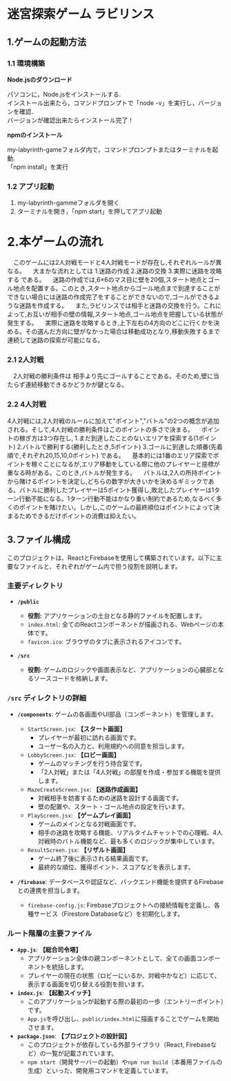 # 迷宮探索ゲーム ラビリンス



## 1.ゲームの起動方法
### 1.1 環境構築
**Node.jsのダウンロード**  

パソコンに，Node.jsをインストールする.  
インストール出来たら，コマンドプロンプトで「node -v」を実行し，バージョンを確認．  
バージョンが確認出来たらインストール完了！  

**npmのインストール** 

my-labyrinth-gameフォルダ内で，コマンドプロンプトまたはターミナルを起動.  
「npm install」を実行  

### 1.2 アプリ起動
1. my-labyrinth-gammeフォルダを開く
2. ターミナルを開き，「npm start」を押してアプリ起動


# 2.本ゲームの流れ

　このゲームには2人対戦モードと4人対戦モードが存在し,それぞれルールが異なる。
　大まかな流れとしては
  1.迷路の作成
  2.迷路の交換
  3.実際に迷路を攻略する
である。
　迷路の作成では,6×6のマス目に壁を20個,スタート地点とゴール地点を配置する。このとき,スタート地点からゴール地点まで到達することができない場合には迷路の作成完了をすることができないので,ゴールができるような迷路を作成する。
　また,ラビリンスでは相手と迷路の交換を行う。これによって,お互いが相手の壁の情報,スタート地点,ゴール地点を把握している状態が発生する。
　実際に迷路を攻略するとき,上下左右の4方向のどこに行くかを決める。その選んだ方向に壁がなかった場合は移動成功となり,移動失敗するまで連続して迷路の探索が可能になる。

### 2.1 2人対戦

　2人対戦の勝利条件は 相手より先にゴールすることである。そのため,壁に当たらず連続移動できるかどうかが鍵となる。

### 2.2 4人対戦

  4人対戦には,2人対戦のルールに加えて"ポイント","バトル"の2つの概念が追加される。そして,4人対戦の勝利条件はこのポイントの多さで決まる。
　ポイントの稼ぎ方は3つ存在し,
  1.まだ到達したことのないエリアを探索する(1ポイント)
  2.バトルで勝利する(勝利したとき,5ポイント)
  3.ゴールに到達した順番(先着順で,それぞれ20,15,10,0ポイント)
である。
　基本的には1番のエリア探索でポイントを稼ぐことになるが,エリア移動をしている際に他のプレイヤーと座標が重なる時がある。このとき,バトルが発生する。
　バトルは,2人の所持ポイントから賭けるポイントを決定し,どちらの数字が大きいかを決めるギミックである。バトルに勝利したプレイヤーは5ポイント獲得し,敗北したプレイヤーは1ターン行動不能になる。1ターン行動不能はかなり重い制約であるため,なるべく多くのポイントを賭けたい。しかし,このゲームの最終順位はポイントによって決まるためできるだけポイントの消費は抑えたい。

## 3.ファイル構成
このプロジェクトは、ReactとFirebaseを使用して構築されています。以下に主要なファイルと、それぞれがゲーム内で担う役割を説明します。

### 主要ディレクトリ

-   **`/public`**
    -   **役割:** アプリケーションの土台となる静的ファイルを配置します。
    -   `index.html`: 全てのReactコンポーネントが描画される、Webページの本体です。
    -   `favicon.ico`: ブラウザのタブに表示されるアイコンです。

-   **`/src`**
    -   **役割:** ゲームのロジックや画面表示など、アプリケーションの心臓部となるソースコードを格納します。

### `/src` ディレクトリの詳細

-   **`/components`**: ゲームの各画面やUI部品（コンポーネント）を管理します。
    -   `StartScreen.jsx`: **【スタート画面】**
        -   プレイヤーが最初に訪れる画面です。
        -   ユーザー名の入力と、利用規約への同意を担当します。
    -   `LobbyScreen.jsx`: **【ロビー画面】**
        -   ゲームのマッチングを行う待合室です。
        -   「2人対戦」または「4人対戦」の部屋を作成・参加する機能を提供します。
    -   `MazeCreateScreen.jsx`: **【迷路作成画面】**
        -   対戦相手を妨害するための迷路を設計する画面です。
        -   壁の配置や、スタート・ゴール地点の設定を行います。
    -   `PlayScreen.jsx`: **【ゲームプレイ画面】**
        -   ゲームのメインとなる対戦画面です。
        -   相手の迷路を攻略する機能、リアルタイムチャットでの心理戦、4人対戦時のバトル機能など、最も多くのロジックが集中しています。
    -   `ResultScreen.jsx`: **【リザルト画面】**
        -   ゲーム終了後に表示される結果画面です。
        -   最終的な順位、獲得ポイント、スコアなどを表示します。

-   **`/firebase`**: データベースや認証など、バックエンド機能を提供するFirebaseとの連携を担当します。
    -   `firebase-config.js`: Firebaseプロジェクトへの接続情報を定義し、各種サービス（Firestore Databaseなど）を初期化します。

### ルート階層の主要ファイル

-   **`App.js`**: **【総合司令塔】**
    -   アプリケーション全体の親コンポーネントとして、全ての画面コンポーネントを統括します。
    -   プレイヤーの現在の状態（ロビーにいるか、対戦中かなど）に応じて、表示する画面を切り替える役割を担います。
-   **`index.js`**: **【起動スイッチ】**
    -   このアプリケーションが起動する際の最初の一歩（エントリーポイント）です。
    -   `App.js`を呼び出し、`public/index.html`に描画することでゲームを開始させます。
-   **`package.json`**: **【プロジェクトの設計図】**
    -   このプロジェクトが依存している外部ライブラリ（React, Firebaseなど）の一覧が記載されています。
    -   `npm start`（開発サーバーの起動）や`npm run build`（本番用ファイルの生成）といった、開発用コマンドを定義しています。
